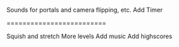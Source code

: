 Sounds for portals and camera flipping, etc.
Add Timer

=========================

Squish and stretch
More levels
Add music
Add highscores
